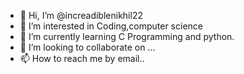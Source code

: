 - 👋 Hi, I’m @increadiblenikhil22
- 👀 I’m interested in Coding,computer science
- 🌱 I’m currently learning C Programming and python.
- 💞️ I’m looking to collaborate on ...
- 📫 How to reach me by email..

<!---
increadiblenikhil22/increadiblenikhil22 is a ✨ special ✨ repository because its `README.md` (this file) appears on your GitHub profile.
You can click the Preview link to take a look at your changes.
--->
